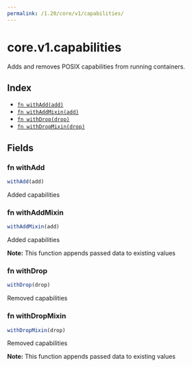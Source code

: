 ```yaml
---
permalink: /1.20/core/v1/capabilities/
---
```


# core.v1.capabilities

Adds and removes POSIX capabilities from running containers.

## Index

* [`fn withAdd(add)`](#fn-withadd)
* [`fn withAddMixin(add)`](#fn-withaddmixin)
* [`fn withDrop(drop)`](#fn-withdrop)
* [`fn withDropMixin(drop)`](#fn-withdropmixin)

## Fields

### fn withAdd

```ts
withAdd(add)
```

Added capabilities

### fn withAddMixin

```ts
withAddMixin(add)
```

Added capabilities

**Note:** This function appends passed data to existing values

### fn withDrop

```ts
withDrop(drop)
```

Removed capabilities

### fn withDropMixin

```ts
withDropMixin(drop)
```

Removed capabilities

**Note:** This function appends passed data to existing values